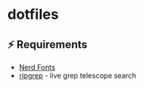 # dotfiles

## ⚡ Requirements

- [Nerd Fonts](https://www.nerdfonts.com/font-downloads)
- [ripgrep](https://github.com/BurntSushi/ripgrep) - live grep telescope search
